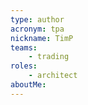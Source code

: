 ```yaml
---
type: author
acronym: tpa
nickname: TimP
teams:
    - trading
roles: 
    - architect
aboutMe:
---
```

